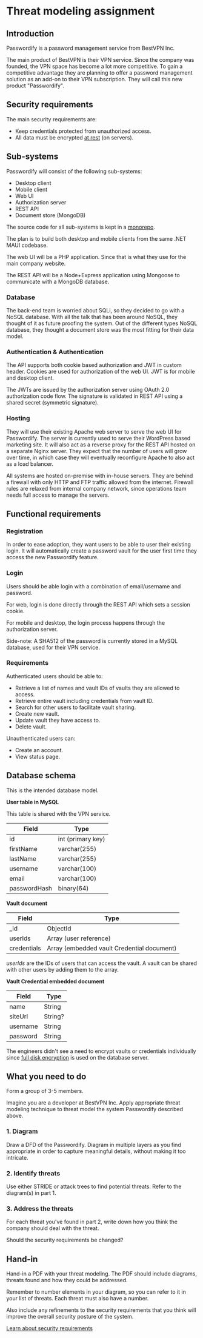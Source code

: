 # Threat modeling assignment

## Introduction

Passwordify is a password management service from BestVPN Inc.

The main product of BestVPN is their VPN service.
Since the company was founded, the VPN space has become a lot more competitive.
To gain a competitive advantage they are planning to offer a password
management solution as an add-on to their VPN subscription.
They will call this new product "Passwordify".

## Security requirements

The main security requirements are:

- Keep credentials protected from unauthorized access.
- All data must be encrypted [at rest](https://en.wikipedia.org/wiki/Data_at_rest) (on servers).

## Sub-systems

Passwordify will consist of the following sub-systems:

- Desktop client
- Mobile client
- Web UI
- Authorization server
- REST API
- Document store (MongoDB)

The source code for all sub-systems is kept in a
[monorepo](https://en.wikipedia.org/wiki/Monorepo).

The plan is to build both desktop and mobile clients from the same .NET MAUI
codebase.

The web UI will be a PHP application.
Since that is what they use for the main company website.

The REST API will be a Node+Express application using Mongoose to communicate
with a MongoDB database.

### Database

The back-end team is worried about SQLi, so they decided to go with a NoSQL
database.
With all the talk that has been around NoSQL, they thought of it as future
proofing the system.
Out of the different types NoSQL database, they thought a document store was
the most fitting for their data model.

### Authentication & Authentication

The API supports both cookie based authorization and JWT in custom header.
Cookies are used for authorization of the web UI.
JWT is for mobile and desktop client.

The JWTs are issued by the authorization server using OAuth 2.0 authorization
code flow.
The signature is validated in REST API using a shared secret (symmetric
signature).

### Hosting

They will use their existing Apache web server to serve the web UI for
Passwordify.
The server is currently used to serve their WordPress based marketing site.
It will also act as a reverse proxy for the REST API hosted on a separate Nginx
server.
They expect that the number of users will grow over time, in which case they
will eventually reconfigure Apache to also act as a load balancer.

All systems are hosted on-premise with in-house servers.
They are behind a firewall with only HTTP and FTP traffic allowed from the internet.
Firewall rules are relaxed from internal company network, since operations team
needs full access to manage the servers.

## Functional requirements

### Registration

In order to ease adoption, they want users to be able to user their existing
login.
It will automatically create a password vault for the user first time they
access the new Passwordify feature.

### Login

Users should be able login with a combination of email/username and password.

For web, login is done directly through the REST API which sets a session
cookie.

For mobile and desktop, the login process happens through the authorization
server.

Side-note: A SHA512 of the password is currently stored in a MySQL database,
used for their VPN service.

### Requirements

Authenticated users should be able to:

- Retrieve a list of names and vault IDs of vaults they are allowed to access.
- Retrieve entire vault including credentials from vault ID.
- Search for other users to facilitate vault sharing.
- Create new vault.
- Update vault they have access to.
- Delete vault.

Unauthenticated users can:

- Create an account.
- View status page.

## Database schema

This is the intended database model.

**User table in MySQL**

This table is shared with the VPN service.

| Field        | Type              |
| ------------ | ----------------- |
| id           | int (primary key) |
| firstName    | varchar(255)      |
| lastName     | varchar(255)      |
| username     | varchar(100)      |
| email        | varchar(100)      |
| passwordHash | binary(64)        |

**Vault document**

| Field       | Type                                       |
| ----------- | ------------------------------------------ |
| \_id        | ObjectId                                   |
| userIds     | Array (user reference)                     |
| credentials | Array (embedded vault Credential document) |

_userIds_ are the IDs of users that can access the vault.
A vault can be shared with other users by adding them to the array.

**Vault Credential embedded document**

| Field    | Type    |
| -------- | ------- |
| name     | String  |
| siteUrl  | String? |
| username | String  |
| password | String  |

The engineers didn't see a need to encrypt vaults or credentials individually
since [full disk encryption](https://en.wikipedia.org/wiki/Disk_encryption#Full_disk_encryption)
is used on the database server.

## What you need to do

Form a group of 3-5 members.

Imagine you are a developer at BestVPN Inc.
Apply appropriate threat modeling technique to threat model the system
Passwordify described above.

### 1. Diagram

Draw a DFD of the Passwordify.
Diagram in multiple layers as you find appropriate in order to capture
meaningful details, without making it too intricate.

### 2. Identify threats

Use either STRIDE or attack trees to find potential threats.
Refer to the diagram(s) in part 1.

### 3. Address the threats

For each threat you've found in part 2, write down how you think the company
should deal with the threat.

Should the security requirements be changed?

## Hand-in

Hand-in a PDF with your threat modeling.
The PDF should include diagrams, threats found and how they could be addressed.

Remember to number elements in your diagram, so you can refer to it in your
list of threats.
Each threat must also have a number.

Also include any refinements to the security requirements that you think will
improve the overall security posture of the system.

[Learn about security
requirements](https://www.synopsys.com/blogs/software-security/software-security-requirements.html)

